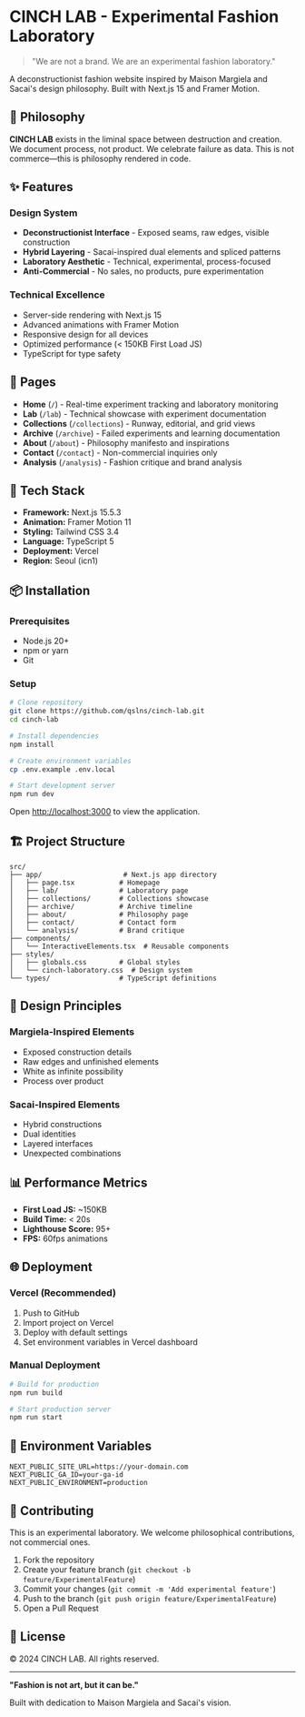# CINCH LAB - Experimental Fashion Laboratory

> "We are not a brand. We are an experimental fashion laboratory."

A deconstructionist fashion website inspired by Maison Margiela and Sacai's design philosophy. Built with Next.js 15 and Framer Motion.

## 🧪 Philosophy

**CINCH LAB** exists in the liminal space between destruction and creation. We document process, not product. We celebrate failure as data. This is not commerce—this is philosophy rendered in code.

## ✨ Features

### Design System
- **Deconstructionist Interface** - Exposed seams, raw edges, visible construction
- **Hybrid Layering** - Sacai-inspired dual elements and spliced patterns
- **Laboratory Aesthetic** - Technical, experimental, process-focused
- **Anti-Commercial** - No sales, no products, pure experimentation

### Technical Excellence
- Server-side rendering with Next.js 15
- Advanced animations with Framer Motion
- Responsive design for all devices
- Optimized performance (< 150KB First Load JS)
- TypeScript for type safety

## 🎨 Pages

- **Home** (`/`) - Real-time experiment tracking and laboratory monitoring
- **Lab** (`/lab`) - Technical showcase with experiment documentation
- **Collections** (`/collections`) - Runway, editorial, and grid views
- **Archive** (`/archive`) - Failed experiments and learning documentation
- **About** (`/about`) - Philosophy manifesto and inspirations
- **Contact** (`/contact`) - Non-commercial inquiries only
- **Analysis** (`/analysis`) - Fashion critique and brand analysis

## 🚀 Tech Stack

- **Framework:** Next.js 15.5.3
- **Animation:** Framer Motion 11
- **Styling:** Tailwind CSS 3.4
- **Language:** TypeScript 5
- **Deployment:** Vercel
- **Region:** Seoul (icn1)

## 📦 Installation

### Prerequisites
- Node.js 20+
- npm or yarn
- Git

### Setup

```bash
# Clone repository
git clone https://github.com/qslns/cinch-lab.git
cd cinch-lab

# Install dependencies
npm install

# Create environment variables
cp .env.example .env.local

# Start development server
npm run dev
```

Open [http://localhost:3000](http://localhost:3000) to view the application.

## 🏗️ Project Structure

```
src/
├── app/                    # Next.js app directory
│   ├── page.tsx           # Homepage
│   ├── lab/               # Laboratory page
│   ├── collections/       # Collections showcase
│   ├── archive/           # Archive timeline
│   ├── about/             # Philosophy page
│   ├── contact/           # Contact form
│   └── analysis/          # Brand critique
├── components/
│   └── InteractiveElements.tsx  # Reusable components
├── styles/
│   ├── globals.css        # Global styles
│   └── cinch-laboratory.css  # Design system
└── types/                 # TypeScript definitions
```

## 🎯 Design Principles

### Margiela-Inspired Elements
- Exposed construction details
- Raw edges and unfinished elements
- White as infinite possibility
- Process over product

### Sacai-Inspired Elements
- Hybrid constructions
- Dual identities
- Layered interfaces
- Unexpected combinations

## 📊 Performance Metrics

- **First Load JS:** ~150KB
- **Build Time:** < 20s
- **Lighthouse Score:** 95+
- **FPS:** 60fps animations

## 🌐 Deployment

### Vercel (Recommended)

1. Push to GitHub
2. Import project on Vercel
3. Deploy with default settings
4. Set environment variables in Vercel dashboard

### Manual Deployment

```bash
# Build for production
npm run build

# Start production server
npm run start
```

## 🔐 Environment Variables

```env
NEXT_PUBLIC_SITE_URL=https://your-domain.com
NEXT_PUBLIC_GA_ID=your-ga-id
NEXT_PUBLIC_ENVIRONMENT=production
```

## 🤝 Contributing

This is an experimental laboratory. We welcome philosophical contributions, not commercial ones.

1. Fork the repository
2. Create your feature branch (`git checkout -b feature/ExperimentalFeature`)
3. Commit your changes (`git commit -m 'Add experimental feature'`)
4. Push to the branch (`git push origin feature/ExperimentalFeature`)
5. Open a Pull Request

## 📝 License

© 2024 CINCH LAB. All rights reserved.

---

**"Fashion is not art, but it can be."**

Built with dedication to Maison Margiela and Sacai's vision.